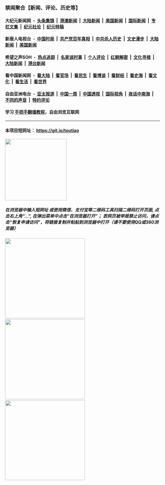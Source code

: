 ### 禁闻聚合【新闻、评论、历史等】

#### 大纪元新闻网 &nbsp;-&nbsp; [头条集锦](indexes/E头条集锦.md?t=03061831) &nbsp;|&nbsp; [港澳新闻](indexes/E港澳新闻.md?t=03061831)  &nbsp;|&nbsp; [大陆新闻](indexes/E大陆新闻.md?t=03061831) &nbsp;|&nbsp; [美国新闻](indexes/E美国新闻.md?t=03061831) &nbsp;|&nbsp; [国际新闻](indexes/E国际新闻.md?t=03061831) &nbsp;|&nbsp; [专栏文集](indexes/E专栏文集.md?t=03061831) &nbsp;|&nbsp; [纪元社论](indexes/E纪元社论.md?t=03061831) &nbsp;|&nbsp; [纪元特稿](indexes/E纪元特稿.md?t=03061831) 

#### 新唐人电视台 &nbsp;-&nbsp; [中国时局](indexes/N中国时局.md?t=03061831) &nbsp;|&nbsp; [共产党百年真相](indexes/N共产党百年真相.md?t=03061831) &nbsp;|&nbsp; [中共杀人历史](indexes/N中共杀人历史.md?t=03061831) &nbsp;|&nbsp; [文史漫步](indexes/N文史漫步.md?t=03061831) &nbsp;|&nbsp; [大陆新闻](indexes/N大陆新闻.md?t=03061831) &nbsp;|&nbsp; [美国新闻](indexes/N美国新闻.md?t=03061831)

#### 希望之声SOH &nbsp;-&nbsp; [热点追踪](indexes/H热点追踪.md?t=03061831) &nbsp;|&nbsp; [名家谈时事](indexes/H名家谈时事.md?t=03061831) &nbsp;|&nbsp; [个人评论](indexes/H个人评论.md?t=03061831)  &nbsp;|&nbsp; [红朝解密](indexes/H红朝解密.md?t=03061831) &nbsp;|&nbsp; [文化寻根](indexes/H文化寻根.md?t=03061831) &nbsp;|&nbsp; [大陆新闻](indexes/H大陆新闻.md?t=03061831) &nbsp;|&nbsp; [港台新闻](indexes/H港台新闻.md?t=03061831)

#### 看中国新闻网 &nbsp;-&nbsp; [看大陆](indexes/S看大陆.md?t=03061831) &nbsp;|&nbsp; [看官场](indexes/S看官场.md?t=03061831) &nbsp;|&nbsp; [看民生](indexes/S看民生.md?t=03061831)  &nbsp;|&nbsp; [看博谈](indexes/S看博谈.md?t=03061831) &nbsp;|&nbsp; [看财经](indexes/S看财经.md?t=03061831) &nbsp;|&nbsp; [看史海](indexes/S看史海.md?t=03061831) &nbsp;|&nbsp; [看文化](indexes/S看文化.md?t=03061831) &nbsp;|&nbsp; [看生活](indexes/S看生活.md?t=03061831) &nbsp;|&nbsp; [看世界](indexes/S看世界.md?t=03061831)

#### 自由亚洲电台 &nbsp;-&nbsp; [亚太报道](indexes/R亚太报道.md?t=03061831) &nbsp;|&nbsp; [中国一周](indexes/R中国一周.md?t=03061831) &nbsp;|&nbsp; [中国透视](indexes/R中国透视.md?t=03061831)  &nbsp;|&nbsp; [国际视角](indexes/R国际视角.md?t=03061831) &nbsp;|&nbsp; [夜话中南海](indexes/R夜话中南海.md?t=03061831) &nbsp;|&nbsp; [不同的声音](indexes/R不同的声音.md?t=03061831) &nbsp;|&nbsp; [特约评论](indexes/R特约评论.md?t=03061831)

#### 学习 [手把手翻墙教程](https://github.com/gfw-breaker/guides/wiki)，自由浏览互联网

----

#### 本项目短网址： https://git.io/toutiao
<img src="https://raw.githubusercontent.com/gfw-breaker/banned-news/master/scripts/img/qr.png" width="200px"/>  

##### 在浏览器中输入短网址 或使用微信、支付宝等二维码工具扫描二维码打开页面, 点击右上角"...", 在弹出菜单中点击“在浏览器打开”； 若网页被举报禁止访问，请点击“恢复申请访问”，将链接复制并粘贴到浏览器中打开（请不要使用QQ或360浏览器）

<img src="https://raw.githubusercontent.com/gfw-breaker/banned-news/master/scripts/img/1.png" width="260px"/> &nbsp; <img src="https://raw.githubusercontent.com/gfw-breaker/banned-news/master/scripts/img/2.png" width="260px"/> &nbsp; <img src="https://raw.githubusercontent.com/gfw-breaker/banned-news/master/scripts/img/3.png" width="260px"/>
